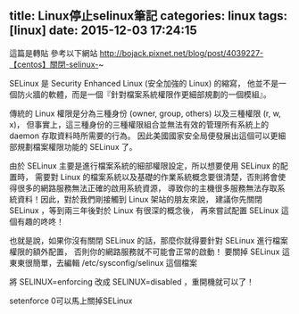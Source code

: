 title: Linux停止selinux筆記
categories: linux
tags: [linux]
date: 2015-12-03 17:24:15
---
這篇是轉貼
參考以下網站
http://bojack.pixnet.net/blog/post/4039227-【centos】關閉-selinux-~
<!-- more -->

SELinux 是 Security Enhanced Linux (安全加強的 Linux) 的縮寫， 他並不是一個防火牆的軟體，而是一個『針對檔案系統權限作更細部規劃的一個模組』。

 傳統的 Linux 權限是分為三種身份 (owner, group, others) 以及三種權限 (r, w, x)， 但事實上，這三種身份的三種權限組合並無法有效的管理所有系統上的 daemon 存取資料時所需要的行為。 因此美國國家安全局便發展出這個可以更細部規劃檔案權限功能的 SELinux 了。

由於 SELinux 主要是進行檔案系統的細部權限設定，所以想要使用 SELinux 的配置時， 需要對 Linux 的檔案系統以及基礎的作業系統概念要很清楚，否則將會使得很多的網路服務無法正確的啟用系統資源， 導致你的主機很多服務無法存取系統資料！因此，對於我們剛接觸到 Linux 架站的朋友來說， 建議你先關閉 SELinux ，等到兩三年後對於 Linux 有很深的概念後， 再來嘗試配置 SELinux 這個有趣的咚咚！

也就是說，如果你沒有關閉 SELinux 的話，那麼你就得要針對 SELinux 進行檔案權限的額外配置， 否則你的網路服務就不可能會正常的啟動！
要關掉 SELinux 這東東很簡單，去編輯 /etc/sysconfig/selinux 這個檔案

將 SELINUX=enforcing 改成 SELINUX=disabled ，重開機就可以了！



setenforce 0可以馬上關掉SELinux
